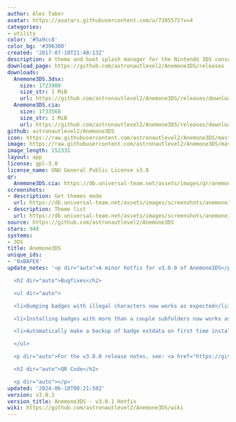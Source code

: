 ```yaml
---
author: Alex Taber
avatar: https://avatars.githubusercontent.com/u/7305572?v=4
categories:
- utility
color: '#5a9cc8'
color_bg: '#396380'
created: '2017-07-10T21:48:13Z'
description: A theme and boot splash manager for the Nintendo 3DS console
download_page: https://github.com/astronautlevel2/Anemone3DS/releases
downloads:
  Anemone3DS.3dsx:
    size: 1723908
    size_str: 1 MiB
    url: https://github.com/astronautlevel2/Anemone3DS/releases/download/v3.0.1/Anemone3DS.3dsx
  Anemone3DS.cia:
    size: 1733568
    size_str: 1 MiB
    url: https://github.com/astronautlevel2/Anemone3DS/releases/download/v3.0.1/Anemone3DS.cia
github: astronautlevel2/Anemone3DS
icon: https://raw.githubusercontent.com/astronautlevel2/Anemone3DS/master/meta/icon.png
image: https://raw.githubusercontent.com/astronautlevel2/Anemone3DS/master/meta/banner.png
image_length: 152331
layout: app
license: gpl-3.0
license_name: GNU General Public License v3.0
qr:
  Anemone3DS.cia: https://db.universal-team.net/assets/images/qr/anemone3ds-cia.png
screenshots:
- description: Get themes mode
  url: https://db.universal-team.net/assets/images/screenshots/anemone3ds/get-themes-mode.png
- description: Theme list
  url: https://db.universal-team.net/assets/images/screenshots/anemone3ds/theme-list.png
source: https://github.com/astronautlevel2/Anemone3DS
stars: 948
systems:
- 3DS
title: Anemone3DS
unique_ids:
- '0xBAFE0'
update_notes: '<p dir="auto">A minor hotfix for v3.0.0 of Anemone3DS</p>

  <h2 dir="auto">Bugfixes</h2>

  <ul dir="auto">

  <li>Dumping badges with illegal characters now works as expected</li>

  <li>Installing badges with more than a couple subfolders now works as expected</li>

  <li>Automatically make a backup of badge extdata on first time installing badges</li>

  </ul>

  <p dir="auto">For the v3.0.0 release notes, see: <a href="https://github.com/astronautlevel2/Anemone3DS/releases/tag/v3.0.0">https://github.com/astronautlevel2/Anemone3DS/releases/tag/v3.0.0</a></p>

  <h2 dir="auto">QR Code</h2>

  <p dir="auto"></p>'
updated: '2024-06-18T00:21:50Z'
version: v3.0.1
version_title: Anemone3DS - v3.0.1 Hotfix
wiki: https://github.com/astronautlevel2/Anemone3DS/wiki
---
```

